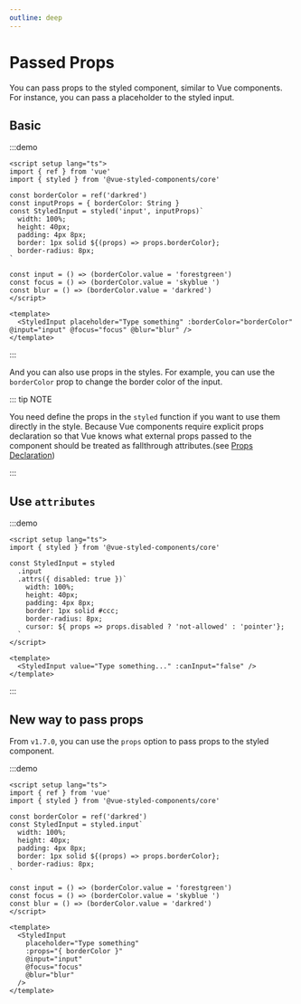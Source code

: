 ```yaml
---
outline: deep
---
```


# Passed Props

You can pass props to the styled component, similar to Vue components. For instance, you can pass a placeholder to the
styled input.

## Basic

:::demo

```vue
<script setup lang="ts">
import { ref } from 'vue'
import { styled } from '@vue-styled-components/core'

const borderColor = ref('darkred')
const inputProps = { borderColor: String }
const StyledInput = styled('input', inputProps)`
  width: 100%;
  height: 40px;
  padding: 4px 8px;
  border: 1px solid ${(props) => props.borderColor};
  border-radius: 8px;
`

const input = () => (borderColor.value = 'forestgreen')
const focus = () => (borderColor.value = 'skyblue ')
const blur = () => (borderColor.value = 'darkred')
</script>

<template>
  <StyledInput placeholder="Type something" :borderColor="borderColor" @input="input" @focus="focus" @blur="blur" />
</template>
```

:::

And you can also use props in the styles. For example, you can use the `borderColor` prop to change the border color of
the input.

::: tip NOTE

You need define the props in the `styled` function if you want to use them directly in the style. Because Vue components
require explicit props declaration so that Vue knows what external props passed to the component should be treated as
fallthrough attributes.(see [Props Declaration](https://vuejs.org/guide/components/props.html#props-declaration))

:::

## Use `attributes`

:::demo
```vue
<script setup lang="ts">
import { styled } from '@vue-styled-components/core'

const StyledInput = styled
  .input
  .attrs({ disabled: true })`
    width: 100%;
    height: 40px;
    padding: 4px 8px;
    border: 1px solid #ccc;
    border-radius: 8px;
    cursor: ${ props => props.disabled ? 'not-allowed' : 'pointer'};
  `
</script>

<template>
  <StyledInput value="Type something..." :canInput="false" />
</template>
```
:::

## New way to pass props

From `v1.7.0`, you can use the `props` option to pass props to the styled component.

:::demo
```vue
<script setup lang="ts">
import { ref } from 'vue'
import { styled } from '@vue-styled-components/core'

const borderColor = ref('darkred')
const StyledInput = styled.input`
  width: 100%;
  height: 40px;
  padding: 4px 8px;
  border: 1px solid ${(props) => props.borderColor};
  border-radius: 8px;
`

const input = () => (borderColor.value = 'forestgreen')
const focus = () => (borderColor.value = 'skyblue ')
const blur = () => (borderColor.value = 'darkred')
</script>

<template>
  <StyledInput
    placeholder="Type something"
    :props="{ borderColor }"
    @input="input"
    @focus="focus"
    @blur="blur"
  />
</template>
